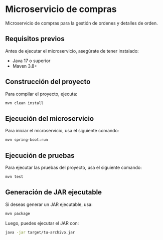 # Microservicio de compras

Microservicio de compras para la gestión de ordenes y detalles de orden.

## Requisitos previos

Antes de ejecutar el microservicio, asegúrate de tener instalado:

- Java 17 o superior
- Maven 3.8+

## Construcción del proyecto

Para compilar el proyecto, ejecuta:

```sh
mvn clean install
```

## Ejecución del microservicio

Para iniciar el microservicio, usa el siguiente comando:

```sh
mvn spring-boot:run
```

## Ejecución de pruebas

Para ejecutar las pruebas del proyecto, usa el siguiente comando:

```sh
mvn test
```

## Generación de JAR ejecutable

Si deseas generar un JAR ejecutable, usa:

```sh
mvn package
```

Luego, puedes ejecutar el JAR con:

```sh
java -jar target/tu-archivo.jar
```
